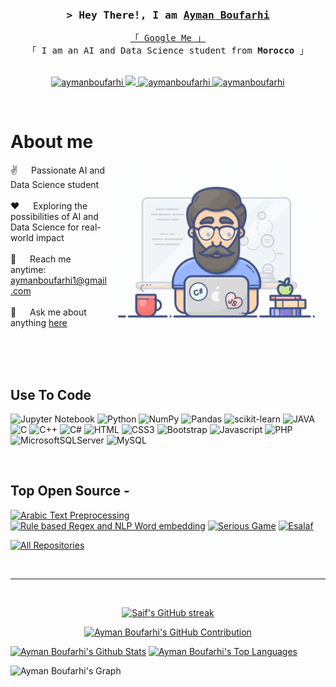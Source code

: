 <!--
<h2 align="center">
  Welcome to Ayman Boufarhi World!
  <img src="https://media.giphy.com/media/hvRJCLFzcasrR4ia7z/giphy.gif" width="28">
</h2>
-->

<!--
<p align="center">
  <a href="https://github.com/aymanboufarhi"><img src="https://readme-typing-svg.herokuapp.com/?lines=Self%20Taught%20Programmer;Front%20End%20Developer;1.5%2B%20years%20of%20coding%20experience;Always%20learning%20new%20things&center=true&width=380&height=45"></a>
</p>

<!-- Intro  -->
<h3 align="center">
        <samp>&gt; Hey There!, I am
                <b><a target="_blank" href="https://www.linkedin.com/in/ayman-boufarhi">Ayman Boufarhi</a></b>
        </samp>
</h3>


<p align="center"> 
  <samp>
    <a href="https://www.google.com/search?q=Ayman+Boufarhi">「 Google Me 」</a>
    <br>
    「 I am an AI and Data Science student from <b>Morocco</b> 」
    <br>
    <br>
  </samp>
</p>

<p align="center">
 <a href="https://www.linkedin.com/in/ayman-boufarhi" target="_blank">
  <img src="https://img.shields.io/badge/LinkedIn-0077B5?style=for-the-badge&logo=linkedin&logoColor=white" alt="aymanboufarhi"/>
 </a>
 <!-- <a href="https://dev.to/aymanboufarhi" target="_blank">
  <img src="https://img.shields.io/badge/dev.to-0A0A0A?style=for-the-badge&logo=dev.to&logoColor=white" alt="aymanboufarhi" />
 </a> -->
 <a href="https://twitter.com/aymanboufarhi" target="_blank">
  <img src="https://img.shields.io/badge/Twitter-000000?style=for-the-badge&logo=X&logoColor=white" />
 </a>
 <a href="https://www.instagram.com/aymanbf1/" target="_blank">
  <img src="https://img.shields.io/badge/Instagram-fe4164?style=for-the-badge&logo=instagram&logoColor=white" alt="aymanboufarhi" />
 </a> 
 <a href="https://leetcode.com/aymanboufarhi1/" target="_blank">
  <img src="https://img.shields.io/badge/LeetCode-FFFFFF?&style=for-the-badge&logo=LeetCode" alt="aymanboufarhi"  />
  </a> 
</p>
<br />

<!-- About Section -->
 # About me
 
<p>
 <img align="right" width="350" src="/assets/programmer.gif" alt="Coding gif" />
  
 ✌️ &emsp; Passionate AI and Data Science student<br/><br/>
 ❤️ &emsp; Exploring the possibilities of AI and Data Science for real-world impact<br/><br/>
 📧 &emsp; Reach me anytime: aymanboufarhi1@gmail.com<br/><br/>
 💬 &emsp; Ask me about anything [here](https://github.com/aymanboufarhi/aymanboufarhi/issues)

</p>

<br/>
<br/>
<br/>

## Use To Code

![Jupyter Notebook](https://img.shields.io/badge/Jupyter%20Notebook-FFA500?style=for-the-badge&labelColor=FFFFFF&logo=jupyter)
![Python](https://img.shields.io/badge/Python-3776ab?style=for-the-badge&labelColor=ffd343&logo=python)
![NumPy](https://img.shields.io/badge/numpy-%23013243.svg?style=for-the-badge&logo=numpy&logoColor=white)
![Pandas](https://img.shields.io/badge/pandas-%23150458.svg?style=for-the-badge&logo=pandas&logoColor=white)
![scikit-learn](https://img.shields.io/badge/scikit--learn-%23F7931E.svg?style=for-the-badge&logo=scikit-learn&logoColor=white)
![JAVA](https://img.shields.io/badge/Java%20-%20JavaFX-F05032?style=for-the-badge&logo=JAVA)
![C](https://img.shields.io/badge/-Language%20C%20-61DBFB?style=for-the-badge&labelColor=black&logo=C&logoColor=61DBFB)
![C++](https://img.shields.io/badge/c++-%2300599C.svg?style=for-the-badge&logo=c%2B%2B&logoColor=white)
![C#](https://img.shields.io/badge/c%23-%23239120.svg?style=for-the-badge&logo=c-sharp&logoColor=white)
![HTML](https://img.shields.io/badge/HTML5-E34F26?style=for-the-badge&logo=html5&logoColor=white)
![CSS3](https://img.shields.io/badge/CSS3-1572B6?style=for-the-badge&logo=css3&logoColor=white)
![Bootstrap](https://img.shields.io/badge/Bootstrap-563D7C?style=for-the-badge&logo=bootstrap&logoColor=white)
![Javascript](https://img.shields.io/badge/Javascript-F0DB4F?style=for-the-badge&labelColor=black&logo=javascript&logoColor=F0DB4F)
![PHP](https://img.shields.io/badge/php-%23777BB4.svg?style=for-the-badge&logo=php&logoColor=white)
![MicrosoftSQLServer](https://img.shields.io/badge/Microsoft%20SQL%20Server-CC2927?style=for-the-badge&logo=microsoft%20sql%20server&logoColor=white)
![MySQL](https://img.shields.io/badge/mysql-%2300f.svg?style=for-the-badge&logo=mysql&logoColor=white)

<br/>

## Top Open Source -
[![Arabic Text Preprocessing](https://github-readme-stats.vercel.app/api/pin/?username=aymanboufarhi&repo=Arabic-Text-Preprocessing&border_color=7F3FBF&bg_color=0D1117&title_color=C9D1D9&text_color=8B949E&icon_color=7F3FBF)](https://github.com/aymanboufarhi/Arabic-Text-Preprocessing)
[![Rule based Regex and NLP Word embedding](https://github-readme-stats.vercel.app/api/pin/?username=aymanboufarhi&repo=Rule-based-Regex-and-NLP-Word-embedding&border_color=7F3FBF&bg_color=0D1117&title_color=C9D1D9&text_color=8B949E&icon_color=7F3FBF)](https://github.com/aymanboufarhi/Rule-based-Regex-and-NLP-Word-embedding)
[![Serious Game](https://github-readme-stats.vercel.app/api/pin/?username=aymanboufarhi&repo=Serious-Game&border_color=7F3FBF&bg_color=0D1117&title_color=C9D1D9&text_color=8B949E&icon_color=7F3FBF)](https://github.com/aymanboufarhi/Serious-Game)
[![Esalaf](https://github-readme-stats.vercel.app/api/pin/?username=aymanboufarhi&repo=Esalaf&border_color=7F3FBF&bg_color=0D1117&title_color=C9D1D9&text_color=8B949E&icon_color=7F3FBF)](https://github.com/aymanboufarhi/Esalaf)

<p align="left">
  <a href="https://github.com/aymanboufarhi?tab=repositories" target="_blank"><img alt="All Repositories" title="All Repositories" src="https://img.shields.io/badge/-All%20Repos-2962FF?style=for-the-badge&logo=koding&logoColor=white"/></a>
</p>

<br/>
<hr/>
<br/>

<p align="center">
  <a href="https://github.com/aymanboufarhi">
    <img src="https://github-readme-streak-stats.herokuapp.com/?user=aymanboufarhi&theme=radical&border=7F3FBF&background=0D1117" alt="Saif's GitHub streak"/>
  </a>
</p>

<p align="center">
  <a href="https://github.com/aymanboufarhi">
    <img src="https://github-profile-summary-cards.vercel.app/api/cards/profile-details?username=aymanboufarhi&theme=radical" alt="Ayman Boufarhi's GitHub Contribution"/>
  </a>
</p>

<a> 
    <a href="https://github.com/aymanboufarhi"><img alt="Ayman Boufarhi's Github Stats" src="https://denvercoder1-github-readme-stats.vercel.app/api?username=aymanboufarhi&show_icons=true&count_private=true&theme=react&border_color=7F3FBF&bg_color=0D1117&title_color=F85D7F&icon_color=F8D866" height="192px" width="49.5%"/></a>
  <a href="https://github.com/aymanboufarhi"><img alt="Ayman Boufarhi's Top Languages" src="https://denvercoder1-github-readme-stats.vercel.app/api/top-langs/?username=aymanboufarhi&langs_count=8&layout=compact&theme=react&border_color=7F3FBF&bg_color=0D1117&title_color=F85D7F&icon_color=F8D866" height="192px" width="49.5%"/></a>
  <br/>
</a>


![Ayman Boufarhi's Graph](https://github-readme-activity-graph.vercel.app/graph?username=aymanboufarhi&custom_title=Ayman%20Boufarhi's%20GitHub%20Activity%20Graph&bg_color=0D1117&color=7F3FBF&line=7F3FBF&point=7F3FBF&area_color=FFFFFF&title_color=FFFFFF&area=true)
